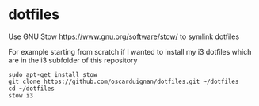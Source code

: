 # dotfiles

Use GNU Stow https://www.gnu.org/software/stow/ to symlink dotfiles

For example starting from scratch if I wanted to install my i3 dotfiles which are in the i3 subfolder of this repository

```
sudo apt-get install stow
git clone https://github.com/oscarduignan/dotfiles.git ~/dotfiles
cd ~/dotfiles
stow i3
```
